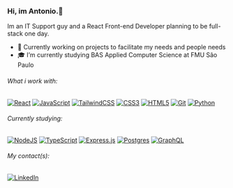 ### Hi, im Antonio.👋

Im an IT Support guy and a React Front-end Developer planning to be full-stack one day.
- 📖 Currently working on projects to facilitate my needs and people needs
- 🎓 I’m currently studying BAS Applied Computer Science at FMU São Paulo

###### What i work with:
[![React](https://img.shields.io/badge/react-%2320232a.svg?style=for-the-badge&logo=react&logoColor=%2361DAFB)](https://github.com/acpereiraz/#)  [![JavaScript](https://img.shields.io/badge/javascript-%23323330.svg?style=for-the-badge&logo=javascript&logoColor=%23F7DF1E)](https://github.com/acpereiraz/#)  [![TailwindCSS](https://img.shields.io/badge/tailwindcss-%2338B2AC.svg?style=for-the-badge&logo=tailwind-css&logoColor=white)](https://github.com/acpereiraz/#)  [![CSS3](https://img.shields.io/badge/css3-%231572B6.svg?style=for-the-badge&logo=css3&logoColor=white)](https://github.com/acpereiraz/#)  [![HTML5](https://img.shields.io/badge/html5-%23E34F26.svg?style=for-the-badge&logo=html5&logoColor=white)](https://github.com/acpereiraz/#)  [![Git](https://img.shields.io/badge/git-%23F05033.svg?style=for-the-badge&logo=git&logoColor=white)](https://github.com/acpereiraz/#)  [![Python](https://img.shields.io/badge/python-3670A0?style=for-the-badge&logo=python&logoColor=ffdd54)](https://github.com/acpereiraz/#)
###### Currently studying:
[![NodeJS](https://img.shields.io/badge/node.js-6DA55F?style=for-the-badge&logo=node.js&logoColor=white)](https://github.com/acpereiraz/#) [![TypeScript](https://img.shields.io/badge/typescript-%23007ACC.svg?style=for-the-badge&logo=typescript&logoColor=white)](https://github.com/acpereiraz/#) [![Express.js](https://img.shields.io/badge/express.js-%23404d59.svg?style=for-the-badge&logo=express&logoColor=%2361DAFB)](https://github.com/acpereiraz/#) [![Postgres](https://img.shields.io/badge/postgres-%23316192.svg?style=for-the-badge&logo=postgresql&logoColor=white)](https://github.com/acpereiraz/#) [![GraphQL](https://img.shields.io/badge/-GraphQL-E10098?style=for-the-badge&logo=graphql&logoColor=white)](https://github.com/acpereiraz/#)

###### My contact(s):
[![LinkedIn](https://img.shields.io/badge/linkedin-%230077B5.svg?style=for-the-badge&logo=linkedin&logoColor=white)](https://www.linkedin.com/in/acpereiraz)
